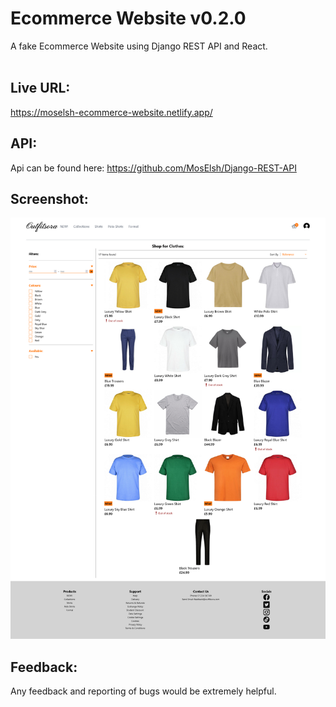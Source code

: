 # Ecommerce Website v0.2.0
A fake Ecommerce Website using Django REST API and React.
<br><br>

## Live URL:

https://moselsh-ecommerce-website.netlify.app/

## API:

Api can be found here: https://github.com/MosElsh/Django-REST-API

## Screenshot:
![](Screenshot.png)

## Feedback:
Any feedback and reporting of bugs would be extremely helpful.
